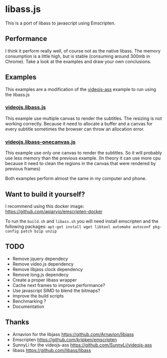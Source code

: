 # libass.js
This is a port of libass to javascript using Emscripten.

## Performance
I think it perform really well, of course not as the native libass.
The memory consumption is a little high, but is stable (consuming around 300mb in Chrome).
Take a look at the examples and draw your own conclusions.

## Examples
This examples are a modification of the [videojs-ass](https://github.com/SunnyLi/videojs-ass) example to run using the libass.js
### [videojs.libass.js](http://dead.github.io/libass.js/examples-videojs/test.html)
This example use multiple canvas to render the subtitles. The resizing is not working correctly.
Because it need to allocate a buffer and a canvas for every subtitle sometimes the browser can throw an allocation error.

### [videojs.libass-onecanvas.js](http://dead.github.io/libass.js/examples-videojs/test-onecanvas.html)
This example use only one canvas to render the subtitles. So it will probably use less memory than the previous example.
(In theory it can use more cpu because it need to clean the regions in the canvas that were rendered by previous frames)

Both examples perform almost the same in my computer and phone.

## Want to build it yourself?
I recommend using this docker image: https://github.com/apiaryio/emscripten-docker

To run the `build.sh` and `libass.sh` you will need install emscripten and the following packages:
`apt-get install wget libtool automake autoconf pkg-config patch bzip unzip`

## TODO
* Remove jquery dependecy
* Remove video.js dependency
* Remove libjass clock dependency
* Remove long.js dependecy
* Create a proper libass wrapper
* Cache next frames to improve performance?
* Use javascript SIMD to blend the bitmaps?
* Improve the build scripts
* Benchmarking ?
* Documentation

## Thanks
* Arnavion for the libjass https://github.com/Arnavion/libjass
* Emscripten https://github.com/kripken/emscripten
* SunnyLi for the videojs-ass https://github.com/SunnyLi/videojs-ass
* libass https://github.com/libass/libass